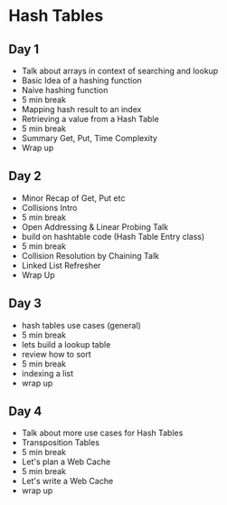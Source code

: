 # Hash Tables

## Day 1
- Talk about arrays in context of searching and lookup
- Basic Idea of a hashing function
- Naive hashing function
- 5 min break
- Mapping hash result to an index
- Retrieving a value from a Hash Table
- 5 min break
- Summary Get, Put, Time Complexity
- Wrap up

## Day 2
- Minor Recap of Get, Put etc
- Collisions Intro
- 5 min break
- Open Addressing & Linear Probing Talk
- build on hashtable code (Hash Table Entry class)
- 5 min break
- Collision Resolution by Chaining Talk
- Linked List Refresher
- Wrap Up

## Day 3
- hash tables use cases (general)
- 5 min break
- lets build a lookup table
- review how to sort
- 5 min break
- indexing a list
- wrap up

## Day 4
- Talk about more use cases for Hash Tables
- Transposition Tables
- 5 min break
- Let's plan a Web Cache
- 5 min break
- Let's write a Web Cache
- wrap up